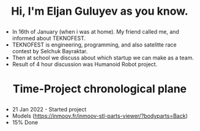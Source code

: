 # <p align="center">Hi, I'm Eljan Guluyev as you know.</p>

- In 16th of January (when i was at home). My friend called me, and informed about TEKNOFEST.
- TEKNOFEST is engineering, programming, and also satelitte race contest by Selchuk Bayraktar.
- Then at school we discuss about which startup we can make as a team.
- Result of 4 hour discussion was Humanoid Robot project.

# <p align="center">Time-Project chronological plane</p>

- 21 Jan 2022 - Started project
- Models (https://inmoov.fr/inmoov-stl-parts-viewer/?bodyparts=Back)
-  15% Done
